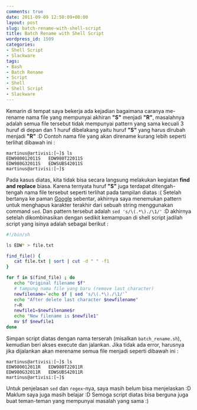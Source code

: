 ```yaml
---
comments: true
date: 2011-09-09 12:50:09+00:00
layout: post
slug: batch-rename-with-shell-script
title: Batch Rename with Shell Script
wordpress_id: 1509
categories:
- Shell Script
- Slackware
tags:
- Bash
- Batch Rename
- Script
- Shell
- Shell Script
- Slackware
---
```


Kemarin di tempat saya bekerja ada kejadian bagaimana caranya me-rename nama file yang mempunyai akhiran **"S"** menjadi **"R"**, masalahnya adalah semua file tersebut tidak mempunyai pattern yang sama kecuali 3 huruf di depan dan 1 huruf dibelakang yaitu huruf **"S"** yang harus dirubah menjadi **"R"** :D Contoh nama file yang akan direname kurang lebih seperti terlihat dibawah ini :
```
martinus@artivisi:[~]$ ls
EDW980012011S   EDW980T22011S
EDW980G32011S   EDWSUBS42011S
martinus@artivisi:[~]$
```

Pada kasus diatas, kita tidak bisa secara langsung melakukan kegiatan **find and replace** biasa. Karena ternyata huruf **"S"** juga terdapat ditengah-tengah nama file tersebut seperti terlihat pada tampilan diatas :( Setelah bertanya ke paman [Google](http://google.com/) sebentar, akhirnya saya menemukan pattern untuk menghapus karakter terakhir dari sebuah string menggunakan command `sed`. Dan pattern tersebut adalah `sed 's/\(.*\)./\1/'` :D akhirnya setelah dikombinasikan dengan sedikit kemampuan di shell script jadilah script yang isinya adalah sebagai berikut :

```bash    
#!/bin/sh

ls EDW* > file.txt

find_file() {
   cat file.txt | sort | cut -d " " -f1
}

for f in $(find_file) ; do
   echo "Original filename $f"
   # tampung nama file yang baru (remove last character)
   newfilename=`echo $f | sed 's/\(.*\)./\1/'`
   echo "After delete last character $newfilename"
   r=R
   newfile1=$newfilename$r
   echo "New filename is $newfile1"
   mv $f $newfile1
done
```

Simpan script diatas dengan nama terserah (misalkan `batch_rename.sh`), kemudian beri akses execute dan jalankan. Jika tidak ada error, harusnya jika dijalankan akan merename semua file menjadi seperti dibawah ini :
```
martinus@artivisi:[~]$ ls
EDW980012011R   EDW980T22011R
EDW980G32011R   EDWSUBS42011R
martinus@artivisi:[~]$
```

Untuk penjelasan `sed` dan `regex`-nya, saya masih belum bisa menjelaskan :D Maklum saya juga masih belajar :D Semoga script diatas bisa berguna juga buat teman-teman yang mempunyai masalah yang sama :)
